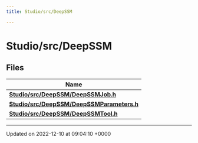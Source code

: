 ```yaml
---
title: Studio/src/DeepSSM

---
```


# Studio/src/DeepSSM



## Files

| Name           |
| -------------- |
| **[Studio/src/DeepSSM/DeepSSMJob.h](../Files/DeepSSMJob_8h.md#file-deepssmjob.h)**  |
| **[Studio/src/DeepSSM/DeepSSMParameters.h](../Files/DeepSSMParameters_8h.md#file-deepssmparameters.h)**  |
| **[Studio/src/DeepSSM/DeepSSMTool.h](../Files/DeepSSMTool_8h.md#file-deepssmtool.h)**  |






-------------------------------

Updated on 2022-12-10 at 09:04:10 +0000
